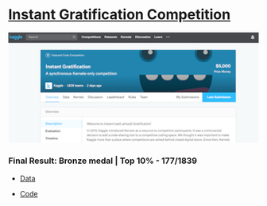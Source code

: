 # [Instant Gratification Competition](https://www.kaggle.com/c/instant-gratification/overview)


![img](img/Inst%20Grat.png)



### Final Result: **Bronze medal** | Top 10% - 177/1839

- [Data](https://www.kaggle.com/c/instant-gratification/data)

- [Code](script)

